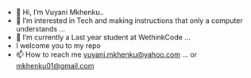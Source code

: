 - 👋 Hi, I’m Vuyani Mkhenku..
- 👀 I’m interested in Tech and making instructions that only a computer understands  ...
- 🌱 I’m currently a Last year student at WethinkCode ...
-    I welcome you to my repo
- 📫 How to reach me  vuyani.mkhenku@yahoo.com ... or mkhenku01@gmail.com

<!---
WAR-CODER/WAR-CODER is a ✨ special ✨ repository because its `README.md` (this file) appears on your GitHub profile.
You can click the Preview link to take a look at your changes.
--->
